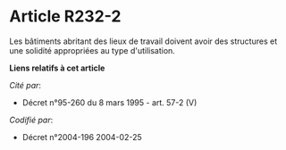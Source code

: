 # Article R232-2

Les bâtiments abritant des lieux de travail doivent avoir des structures et une solidité appropriées au type d'utilisation.

**Liens relatifs à cet article**

_Cité par_:

  - Décret n°95-260 du 8 mars 1995 - art. 57-2 (V)

_Codifié par_:

  - Décret n°2004-196 2004-02-25
